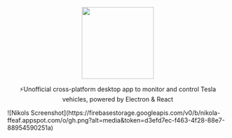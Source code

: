 <p align="center">
  <img src="https://firebasestorage.googleapis.com/v0/b/nikola-ffeaf.appspot.com/o/logo.svg?alt=media&token=1c85c797-f2bb-413c-80d7-b306f5440eb0" height="164">
  <p align="center">⚡Unofficial cross-platform desktop app to monitor and control Tesla vehicles, powered by Electron & React<p>
![Nikols Screenshot](https://firebasestorage.googleapis.com/v0/b/nikola-ffeaf.appspot.com/o/gh.png?alt=media&token=d3efd7ec-f463-4f28-88e7-88954590251a)

